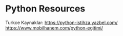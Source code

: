 # Python Resources

Turkce Kaynaklar:
https://python-istihza.yazbel.com/
https://www.mobilhanem.com/python-egitimi/

